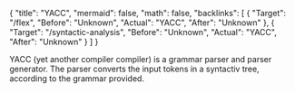 {
	"title": "YACC",
	"mermaid": false,
	"math": false,
	"backlinks": [
		{
			"Target": "/flex",
			"Before": "Unknown",
			"Actual": "YACC",
			"After": "Unknown"
		},
		{
			"Target": "/syntactic-analysis",
			"Before": "Unknown",
			"Actual": "YACC",
			"After": "Unknown"
		}
	]
}

YACC (yet another compiler compiler) is a grammar parser and parser generator. The parser converts the input tokens in a syntactiv tree, according to the grammar provided.